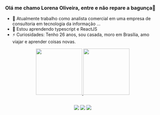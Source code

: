 ### Olá me chamo Lorena Oliveira, entre e não repare a bagunça👋


- 🔭 Atualmente trabalho como analista comercial em uma empresa de consultoria em tecnologia da informação ...
- 🌱 Estou aprendendo typescript e ReactJS
- ⚡ Curiosidades: Tenho 26 anos, sou casada, moro em Brasília, amo viajar e aprender coisas novas.


<div align="center">
  <a href="https://github.com/lorena-767">
  <img height="150em" src="https://github-readme-stats.vercel.app/api?username=lorena-767&show_icons=true&theme=dracula&include_all_commits=true&count_private=true"/>
  <img height="150em" src="https://github-readme-stats.vercel.app/api/top-langs/?username=lorena-767&layout=compact&langs_count=7&theme=dracula"/>

  
  ##
 
<div> 
    <a href="https://www.instagram.com/lorenaoliveiira/" target="_blank"><img src="https://img.shields.io/badge/-Instagram-%23E4405F?style=for-the-badge&logo=instagram&logoColor=white" target="_blank"></a>
  <a href = "mailto:lorenaoliveira767@gmail.com"><img src="https://img.shields.io/badge/-Gmail-%23333?style=for-the-badge&logo=gmail&logoColor=white" target="_blank"></a>
  <a href="https://www.linkedin.com/in/lorena-muniz-ferreira-825a2013a/" target="_blank"><img src="https://img.shields.io/badge/-LinkedIn-%230077B5?style=for-the-badge&logo=linkedin&logoColor=white" target="_blank"></a> 
